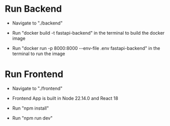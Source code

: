 # Run Backend

- Navigate to "./backend"
- Run "docker build -t fastapi-backend" in the terminal to build the docker image

- Run "docker run -p 8000:8000 --env-file .env fastapi-backend" in the terminal to run the image

# Run Frontend

- Navigate to "./frontend"
- Frontend App is built in Node 22.14.0 and React 18
- Run "npm install"

- Run "npm run dev"
